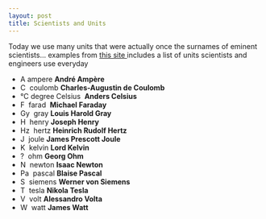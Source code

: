 ```yaml
---
layout: post
title: Scientists and Units
---
```


Today we use many units that were actually once the surnames of eminent scientists... examples from [this site ](http://www.ukma.org.uk/whatis/writing.htm)includes a list of units scientists and engineers use everyday

- A ampere **André Ampère**
- C  coulomb **Charles-Augustin de Coulomb**
- °C degree Celsius  **Anders Celsius**
- F  farad  **Michael Faraday**
- Gy  gray **Louis Harold Gray**
- H  henry **Joseph Henry**
- Hz  hertz **Heinrich Rudolf Hertz**
- J  joule **James Prescott Joule**
- K  kelvin **Lord Kelvin**
- ?  ohm **Georg Ohm**
- N  newton **Isaac Newton**
- Pa  pascal **Blaise Pascal**
- S  siemens **Werner von Siemens**
- T  tesla **Nikola Tesla**
- V  volt **Alessandro Volta**
- W  watt **James Watt**
